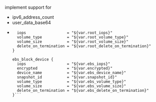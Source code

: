 implement support for
* ipv6_address_count
* user_data_base64
* ```  root_block_device {
    iops                  = "${var.root_iops}"
    volume_type           = "${var.root_volume_type}"
    volume_size           = "${var.root_volume_size}"
    delete_on_termination = "${var.root_delete_on_termination}"
  }

  ebs_block_device {
    iops                  = "${var.ebs_iops}"
    encrypted             = "${var.encrypted}"
    device_name           = "${var.ebs_device_name}"
    snapshot_id           = "${var.snapshot_id}"
    volume_type           = "${var.ebs_volume_type}"
    volume_size           = "${var.ebs_volume_size}"
    delete_on_termination = "${var.ebs_delete_on_termination}"
  }```
  
